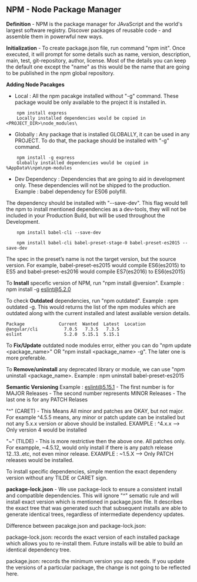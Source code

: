 

## NPM - Node Package Manager


**Definition** - NPM is the package manager for JAvaScript and the world's largest software registry. Discover packages of reusable code - and assemble them in powerwful new ways.


**Initialization** - To create package.json file, run command "npm init". Once executed, it will prompt for
some details such as name, version, description, main, test, git-repository, author, license. Most of the
details you can keep the default one except the "name" as this would be the name that are going to be published in the npm global repository.


**Adding Node Pacakges**

- Local : All the npm pacakge installed without "-g" command. These package would be only 
        available to the project it is installed in.
```
    npm install express
    Locally installed dependencies would be copied in <PROJECT_DIR>\node_modules\
```

- Globally : Any package that is installed GLOBALLY, it can be used in any PROJECT. To do that, the package should be installed with "-g" command.

```
    npm install -g express
    Globally installed dependencies would be copied in %AppData%\npm\npm-modules 
```

- Dev Dependency : Dependencies that are going to aid in development only. These dependencies will not
be shipped to the production. Example : babel dependency for ES06 polyfill. 

The dependency should be installed with "--save-dev". This flag would tell the npm to install mentioned dependencies as a dev-tools, 
they will not be included in your Production Build, but will be used throughout the Development.

```
    npm install babel-cli --save-dev

    npm install babel-cli babel-preset-stage-0 babel-preset-es2015 --save-dev

```
The spec in the preset’s name is not the target version, but the source version. 
For example, babel-preset-es2015 would compile ES6(es2015) to ES5 and 
babel-preset-es2016 would compile ES7(es2016) to ES6(es2015)



To **Install** specefic version of NPM, run "npm install <name>@version".
Example : npm install -g eslint@5.2.0

To check **Outdated** dependencies, run "npm outdated".
Example : npm outdated -g. This would returns the list of the npm modules which are outdated along with the
current installed and latest available version details.

    Package             Current  Wanted  Latest  Location
    @angular/cli          7.0.5   7.3.5   7.3.5
    eslint                5.2.0  5.15.1  5.15.1


To **Fix/Update** outdated node modules error, either you can do "npm update <package_name>" OR "npm install <package_name> -g". The later one is more preferable.


To **Remove/uninstall** any deprecated library or module, we can use "npm uninstall <package_name>.
Example : npm uninstall babel-preset-es2015


**Semantic Versioning**
Example : eslint@5.15.1
    - The first number is for MAJOR Releases
    - The second number represents MINOR Releases
    - The last one is for any PATCH Relases

"^" (CARET) - This Means All minor and patches are OKAY, but not major. For example ^4.5.5 means, any minor or patch update can be installed but not any 5.x.x version or above should be installed.
EXAMPLE : ^4.x.x --> Only version 4 would be installed

"~" (TILDE) - This is more restrictive then the above one. All patches only.
    For exampple, ~4.5.12, would only install if there is any patch release 12..13..etc, not even minor release. EXAMPLE : ~1.5.X --> Only PATCH releases would be installed.

To install specific dependencies, simple mention the exact dependeny version without any TILDE or CARET sign.



**package-lock.json** - We use package-lock to ensure a consistent install and compatible dependencies. This will ignore "^" sematic rule and will install exact version which is mentioned in package.json file. It describes the exact tree that was generated such that subsequent installs are able to generate identical trees, regardless of intermediate dependency updates.

Difference between pacakge.json and package-lock.json:

package-lock.json: records the exact version of each installed package which allows you to re-install them. Future installs will be able to build an identical dependency tree.

package.json: records the minimum version you app needs. If you update the versions of a particular package, the change is not going to be reflected here.